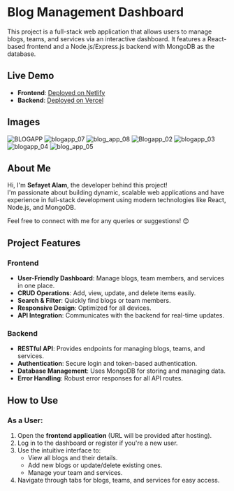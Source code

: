 # Blog Management Dashboard

This project is a full-stack web application that allows users to manage blogs, teams, and services via an interactive dashboard. It features a React-based frontend and a Node.js/Express.js backend with MongoDB as the database.



## Live Demo

- **Frontend**: [Deployed on Netlify](https://www.netlify.com/)  
- **Backend**: [Deployed on Vercel](https://blog-app-murex-sigma.vercel.app/)

## Images

![BLOGAPP](https://github.com/user-attachments/assets/63fe467c-ac76-4757-b864-3cce05635744)
![blogapp_07](https://github.com/user-attachments/assets/962b252f-d84d-48aa-8b93-39a7535b4e9e)
![blog_app_08](https://github.com/user-attachments/assets/53f4acc1-e7b4-443e-a69f-37eb0e72b20b)
![Blogapp_02](https://github.com/user-attachments/assets/f418ba4d-a18a-4fd9-9307-59d4028cb836)
![blogapp_03](https://github.com/user-attachments/assets/9b9a57e4-e619-4210-99f7-5182a3be6739)
![blogapp_04](https://github.com/user-attachments/assets/f1801dca-1cf2-4595-babf-b980c5d0a6d8)
![blog_app_05](https://github.com/user-attachments/assets/dcd1e8ed-23d7-48c9-8e6e-cd248c30b4ac)

## About Me

Hi, I'm **Sefayet Alam**, the developer behind this project!  
I'm passionate about building dynamic, scalable web applications and have experience in full-stack development using modern technologies like React, Node.js, and MongoDB.

Feel free to connect with me for any queries or suggestions! 😊

## Project Features

### Frontend
- **User-Friendly Dashboard**: Manage blogs, team members, and services in one place.
- **CRUD Operations**: Add, view, update, and delete items easily.
- **Search & Filter**: Quickly find blogs or team members.
- **Responsive Design**: Optimized for all devices.
- **API Integration**: Communicates with the backend for real-time updates.

### Backend
- **RESTful API**: Provides endpoints for managing blogs, teams, and services.
- **Authentication**: Secure login and token-based authentication.
- **Database Management**: Uses MongoDB for storing and managing data.
- **Error Handling**: Robust error responses for all API routes.


## How to Use

### As a User:
1. Open the **frontend application** (URL will be provided after hosting).
2. Log in to the dashboard or register if you're a new user.
3. Use the intuitive interface to:
   - View all blogs and their details.
   - Add new blogs or update/delete existing ones.
   - Manage your team and services.
4. Navigate through tabs for blogs, teams, and services for easy access.
